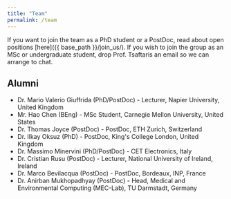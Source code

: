 ```yaml
---
title: "Team"
permalink: /team
---
```

If you want to join the team as a PhD student or a PostDoc, read about open
positions [here]({{ base_path }}/join_us/). If you wish to join the group as an
MSc or undergraduate student, drop Prof. Tsaftaris an email so we can arrange to
chat.

## Alumni

* Dr. Mario Valerio Giuffrida (PhD/PostDoc) - Lecturer, Napier University,
  United Kingdom
* Mr. Hao Chen (BEng) - MSc Student, Carnegie Mellon University, United States
* Dr. Thomas Joyce (PostDoc) - PostDoc, ETH Zurich, Switzerland
* Dr. Ilkay Oksuz (PhD) - PostDoc, King's College London, United Kingdom
* Dr. Massimo Minervini (PhD/PostDoc) - CET Electronics, Italy
* Dr. Cristian Rusu (PostDoc) - Lecturer, National University of Ireland,
  Ireland
* Dr. Marco Bevilacqua (PostDoc) - PostDoc, Bordeaux, INP, France
* Dr. Anirban Mukhopadhyay (PostDoc) - Head, Medical and Environmental Computing
 (MEC-Lab), TU Darmstadt, Germany
